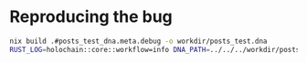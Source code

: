 # Reproducing the bug

```bash
nix build .#posts_test_dna.meta.debug -o workdir/posts_test.dna
RUST_LOG=holochain::core::workflow=info DNA_PATH=../../../workdir/posts_test.dna cargo test --profile release
```
